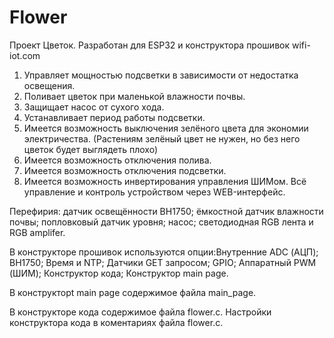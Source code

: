 # Flower
Проект Цветок.
Разработан для ESP32 и конструктора прошивок wifi-iot.com

1) Управляет мощностью подсветки в зависимости от недостатка освещения.
2) Поливает цветок при маленькой влажности почвы.
3) Защищает насос от сухого хода.
4) Устанавливает период работы подсветки.
5) Имеется возможность выключения зелёного цвета для экономии электричества.
(Растениям зелёный цвет не нужен, но без него цветок будет выглядеть плохо)
6) Имеется возможность отключения полива.
7) Имеется возможность отключения подсветки.
8) Имеется возможность инвертирования управления ШИМом.
Всё управление и контроль устройством через WEB-интерфейс.

Перефирия: датчик освещённости BH1750; ёмкостной датчик влажности почвы;
попловковый датчик уровня; насос; светодиодная RGB лента и RGB amplifer.

В конструкторе прошивок используются опции:Внутренние ADC (АЦП); 
BH1750; Время и NTP; Датчики GET запросом; GPIO; Аппаратный PWM (ШИМ);
Конструктор кода; Конструктор main page.

В конструкторt main page содержимое файла main_page.

В конструкторе кода содержимое файла flower.c.
Настройки конструктора кода в коментариях файла flower.c.
